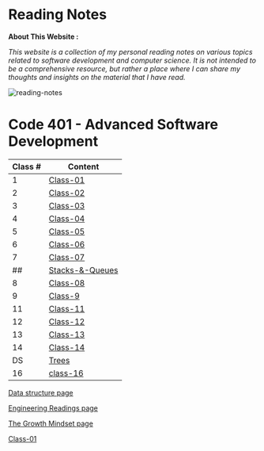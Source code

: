 # Reading Notes

**About This Website :**


*This website is a collection of my personal reading notes on various topics related to software development and computer science. It is not intended to be a comprehensive resource, but rather a place where I can share my thoughts and insights on the material that I have read.*


![reading-notes](https://m.media-amazon.com/images/I/61936RmysdL.png)



# **Code 401 - Advanced Software Development**

| Class # | Content |
| ------- | ----- |
| 1 |  [Class-01](Code401/class-01.md) |
| 2 |  [Class-02](Code401/class-02.md) |
| 3 |  [Class-03](Code401/class-03.md) |
| 4 | 	[Class-04](Code401/class-04.md)  |
| 5 | 	[Class-05](Code401/class-05.md)  |
| 6 | 	[Class-06](Code401/class-06.md)  |
| 7 | 	[Class-07](Code401/class-07.md)  |
| ## | 	[Stacks-&-Queues](Code401/Stacks-and-Queues.md)  |
| 8 | 	[Class-08](Code401/class-08.md)  |
| 9 | 	[Class-9](Code401/class-09.md)  |
| 11 | 	[Class-11](Code401/class-11.md)  |
| 12 | 	[Class-12](Code401/class-12.md)  |
| 13 | 	[Class-13](Code401/class-13.md)  |
| 14 | 	[Class-14](Code401/class-14.md)  |
| DS | 	[Trees](Code401/Trees.md)  |
| 16 | 	[class-16](Code401/class-16.md)  |

[Data structure page](Data_Structures.md)


[Engineering Readings page](Engineering_Readings.md)


[The Growth Mindset page](Mindset.md)


[Class-01](Code401/class-01.md)
